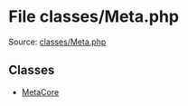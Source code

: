 File classes/Meta.php
=========

Source: [classes/Meta.php](https://github.com/PrestaShop/PrestaShop/blob/1.5.6.0/classes/Meta.php)


Classes
-------

* [MetaCore](class.MetaCore.md)

